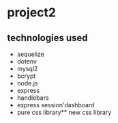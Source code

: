 # project2

## technologies used
- sequelize
- dotenv
- mysql2
- bcrypt
- node.js
- express
- handlebars
- express session'dashboard
- pure css library** new css library